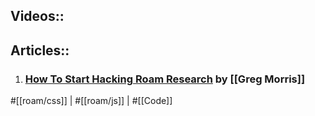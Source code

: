 ## Videos::

## Articles::

1. ### [How To Start Hacking Roam Research](https://gr36.com/how-to-start-hacking-roam-research/) by [[Greg Morris]]

#[[roam/css]] | #[[roam/js]] | #[[Code]]


